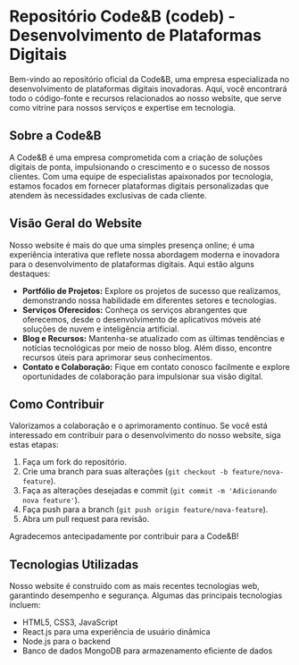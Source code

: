 <h1>Repositório Code&B (codeb) - Desenvolvimento de Plataformas Digitais</h1>

<p>Bem-vindo ao repositório oficial da Code&B, uma empresa especializada no desenvolvimento de plataformas digitais inovadoras. Aqui, você encontrará todo o código-fonte e recursos relacionados ao nosso website, que serve como vitrine para nossos serviços e expertise em tecnologia.</p>

<h2>Sobre a Code&B</h2>

<p>A Code&B é uma empresa comprometida com a criação de soluções digitais de ponta, impulsionando o crescimento e o sucesso de nossos clientes. Com uma equipe de especialistas apaixonados por tecnologia, estamos focados em fornecer plataformas digitais personalizadas que atendem às necessidades exclusivas de cada cliente.</p>

<h2>Visão Geral do Website</h2>

<p>Nosso website é mais do que uma simples presença online; é uma experiência interativa que reflete nossa abordagem moderna e inovadora para o desenvolvimento de plataformas digitais. Aqui estão alguns destaques:</p>

<ul>
    <li><strong>Portfólio de Projetos:</strong> Explore os projetos de sucesso que realizamos, demonstrando nossa habilidade em diferentes setores e tecnologias.</li>
    <li><strong>Serviços Oferecidos:</strong> Conheça os serviços abrangentes que oferecemos, desde o desenvolvimento de aplicativos móveis até soluções de nuvem e inteligência artificial.</li>
    <li><strong>Blog e Recursos:</strong> Mantenha-se atualizado com as últimas tendências e notícias tecnológicas por meio de nosso blog. Além disso, encontre recursos úteis para aprimorar seus conhecimentos.</li>
    <li><strong>Contato e Colaboração:</strong> Fique em contato conosco facilmente e explore oportunidades de colaboração para impulsionar sua visão digital.</li>
</ul>

<h2>Como Contribuir</h2>

<p>Valorizamos a colaboração e o aprimoramento contínuo. Se você está interessado em contribuir para o desenvolvimento do nosso website, siga estas etapas:</p>

<ol>
    <li>Faça um fork do repositório.</li>
    <li>Crie uma branch para suas alterações (<code>git checkout -b feature/nova-feature</code>).</li>
    <li>Faça as alterações desejadas e commit (<code>git commit -m 'Adicionando nova feature'</code>).</li>
    <li>Faça push para a branch (<code>git push origin feature/nova-feature</code>).</li>
    <li>Abra um pull request para revisão.</li>
</ol>

<p>Agradecemos antecipadamente por contribuir para a Code&B!</p>

<h2>Tecnologias Utilizadas</h2>

<p>Nosso website é construído com as mais recentes tecnologias web, garantindo desempenho e segurança. Algumas das principais tecnologias incluem:</p>

<ul>
    <li>HTML5, CSS3, JavaScript</li>
    <li>React.js para uma experiência de usuário dinâmica</li>
    <li>Node.js para o backend</li>
    <li>Banco de dados MongoDB para armazenamento eficiente de dados</li>
</ul>
